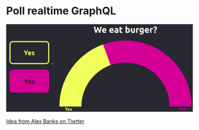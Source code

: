 # Poll realtime GraphQL

![Vote and Board](https://raw.githubusercontent.com/zyhou/poll-realtime-graphql/master/doc/vote-and-board.gif)

[Idea from Alex Banks on Tiwtter](https://twitter.com/MoonTahoe/status/1179539216511799296)

